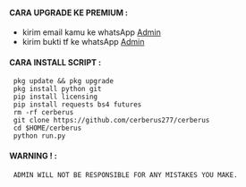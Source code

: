 #### CARA UPGRADE KE PREMIUM :
 - kirim email kamu ke whatsApp [Admin](https://wa.me/+6289647787050)
 - kirim bukti tf ke whatsApp [Admin](https://wa.me/+6289647787050)

#### CARA INSTALL SCRIPT :

 ```
  pkg update && pkg upgrade
  pkg install python git
  pip install licensing
  pip install requests bs4 futures
  rm -rf cerberus
  git clone https://github.com/cerberus277/cerberus
  cd $HOME/cerberus
  python run.py
 ```
#### WARNING ! : 
 ```
  ADMIN WILL NOT BE RESPONSIBLE FOR ANY MISTAKES YOU MAKE.
 ```
